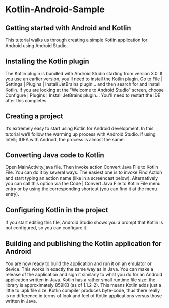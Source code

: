 # Kotlin-Android-Sample

## Getting started with Android and Kotlin

This tutorial walks us through creating a simple Kotlin application for Android using Android Studio.

## Installing the Kotlin plugin

The Kotlin plugin is bundled with Android Studio starting from version 3.0. If you use an earlier version, you'll need to install the Kotlin plugin. Go to File | Settings | Plugins | Install JetBrains plugin… and then search for and install Kotlin. If you are looking at the "Welcome to Android Studio" screen, choose Configure | Plugins | Install JetBrains plugin… You'll need to restart the IDE after this completes.

## Creating a project

It’s extremely easy to start using Kotlin for Android development. In this tutorial we’ll follow the warming up process with Android Studio. If using Intellij IDEA with Android, the process is almost the same.


## Converting Java code to Kotlin

Open MainActivity.java file. Then invoke action Convert Java File to Kotlin File. You can do it by several ways. The easiest one is to invoke Find Action and start typing an action name (like in a screencast below). Alternatively you can call this option via the Code | Convert Java File to Kotlin File menu entry or by using the corresponding shortcut (you can find it at the menu entry).

## Configuring Kotlin in the project

If you start editing this file, Android Studio shows you a prompt that Kotlin is not configured, so you can configure it.

## Building and publishing the Kotlin application for Android

You are now ready to build the application and run it on an emulator or device. This works in exactly the same way as in Java. You can make a release of the application and sign it similarly to what you do for an Android application written in Java.
Kotlin has a rather small runtime file size: the library is approximately 859KB (as of 1.1.2-2). This means Kotlin adds just a little to .apk file size.
Kotlin compiler produces byte-code, thus there really is no difference in terms of look and feel of Kotlin applications versus those written in Java.
